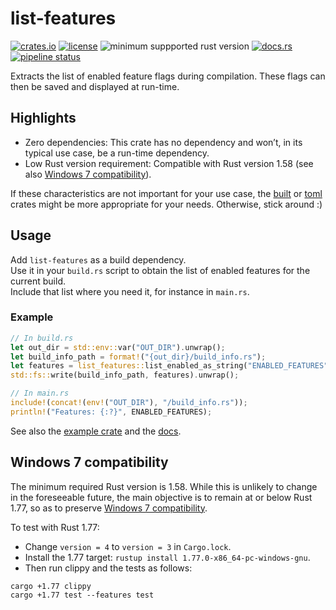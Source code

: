# list-features

[![crates.io](https://img.shields.io/crates/v/list-features.svg)](https://crates.io/crates/list-features)
[![license](https://img.shields.io/crates/l/list-features?logo=open%20source%20initiative&logoColor=%23fff)](https://framagit.org/dder/list-features/blob/master/license.txt)
![minimum suppported rust version](https://img.shields.io/crates/msrv/list-features?logo=rust)
[![docs.rs](https://img.shields.io/docsrs/list-features?logo=docs.rs)](https://docs.rs/list-features)
[![pipeline status](https://framagit.org/dder/list-features/badges/master/pipeline.svg)](https://framagit.org/dder/list-features/pipelines)

Extracts the list of enabled feature flags during compilation. These flags can then be saved and displayed at run-time.

## Highlights
- Zero dependencies: This crate has no dependency and won’t, in its typical use case, be a run-time dependency.
- Low Rust version requirement: Compatible with Rust version 1.58 (see also [Windows 7 compatibility](#windows-7-compatibility)).

If these characteristics are not important for your use case, the [built](https://crates.io/crates/built) or [toml](https://crates.io/crates/toml)
crates might be more appropriate for your needs. Otherwise, stick around :)

## Usage
Add `list-features` as a build dependency.  
Use it in your `build.rs` script to obtain the list of enabled features for the current build.  
Include that list where you need it, for instance in `main.rs`.

### Example
```rust
// In build.rs
let out_dir = std::env::var("OUT_DIR").unwrap();
let build_info_path = format!("{out_dir}/build_info.rs");
let features = list_features::list_enabled_as_string("ENABLED_FEATURES");
std::fs::write(build_info_path, features).unwrap();

// In main.rs
include!(concat!(env!("OUT_DIR"), "/build_info.rs"));
println!("Features: {:?}", ENABLED_FEATURES);
```

See also the [example crate](https://framagit.org/dder/list-features/-/tree/master/example_crate) and the [docs](https://docs.rs/list-features).

## Windows 7 compatibility
The minimum required Rust version is 1.58. While this is unlikely to change in the foreseeable future,
the main objective is to remain at or below Rust 1.77, so as to preserve
[Windows 7 compatibility](https://blog.rust-lang.org/2024/02/26/Windows-7/).

To test with Rust 1.77:
- Change `version = 4` to `version = 3` in `Cargo.lock`.
- Install the 1.77 target: `rustup install 1.77.0-x86_64-pc-windows-gnu`.
- Then run clippy and the tests as follows:
```
cargo +1.77 clippy
cargo +1.77 test --features test
```
